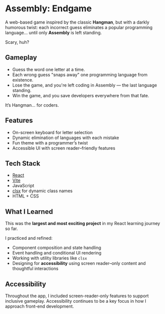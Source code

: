 # Assembly: Endgame

A web-based game inspired by the classic **Hangman**, but with a darkly humorous twist: each incorrect guess eliminates a popular programming language... until only **Assembly** is left standing.

Scary, huh?

## Gameplay

- Guess the word one letter at a time.
- Each wrong guess "snaps away" one programming language from existence.
- Lose the game, and you're left coding in Assembly — the last language standing.
- Win the game, and you save developers everywhere from that fate.

It’s Hangman... for coders.

## Features

- On-screen keyboard for letter selection
- Dynamic elimination of languages with each mistake
- Fun theme with a programmer’s twist
- Accessible UI with screen reader–friendly features

## Tech Stack

- [React](https://reactjs.org/)
- [Vite](https://vitejs.dev/)
- JavaScript
- [clsx](https://www.npmjs.com/package/clsx) for dynamic class names
- HTML + CSS

## What I Learned

This was the **largest and most exciting project** in my React learning journey so far.

I practiced and refined:

- Component composition and state handling
- Event handling and conditional UI rendering
- Working with utility libraries like `clsx`
- Designing for **accessibility** using screen reader–only content and thoughtful interactions

## Accessibility

Throughout the app, I included screen-reader-only features to support inclusive gameplay. Accessibility continues to be a key focus in how I approach front-end development.